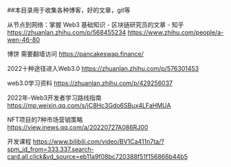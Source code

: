 ##本目录用于收集各种博客，好的文章，git等


从节点到网络：掌握 Web3 基础知识 - 区块链研究员的文章 - 知乎
https://zhuanlan.zhihu.com/p/568455234
https://www.zhihu.com/people/a-wen-46-80


博饼 需要翻墙访问
https://pancakeswap.finance/


2022十种途径进入Web3.0
https://zhuanlan.zhihu.com/p/576301453


web3.0学习资料
https://zhuanlan.zhihu.com/p/429256037

2022年-Web3开发者学习路线指南
https://mp.weixin.qq.com/s/jC8Hc3Gdo6SBux4LFaHMUA

NFT项目的7种市场营销策略
https://view.inews.qq.com/a/20220727A086RJ00


开发课程
https://www.bilibili.com/video/BV1Ca411n7ta/?spm_id_from=333.337.search-card.all.click&vd_source=eb11a9f08bc720388f51f156866b44b5